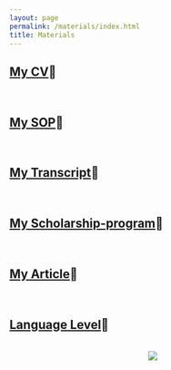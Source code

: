 ```yaml
---
layout: page
permalink: /materials/index.html
title: Materials
---
```


## [My CV](https://zwr0.github.io/images/materials/CV-Zhao.pdf)🔗
<br>

## [My SOP](https://zwr0.github.io/images/materials/SOP-Zhao.pdf)🔗
<br>

## [My Transcript](https://zwr0.github.io/images/materials/Transcript.pdf)🔗
<br>

## [My Scholarship-program](https://zwr0.github.io/images/materials/Scholarship-program.pdf)🔗
<br>

## [My Article](https://zwr0.github.io/images/materials/Article.pdf)🔗
<br>

## [Language Level](https://zwr0.github.io/images/materials/CET6_Zhao.pdf)🔗
<br>

<div style="text-align: center;">
<img src="https://zwr0.github.io/images/materials/1.jpg">
</div>
<br>


